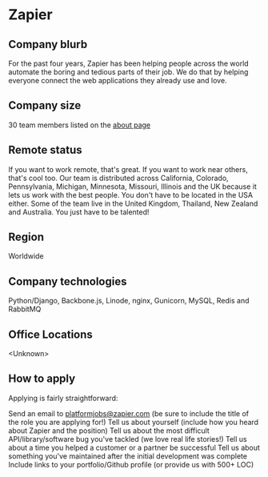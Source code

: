 # Zapier

## Company blurb

For the past four years, Zapier has been helping people across the world automate the boring and tedious parts of their job. We do that by helping everyone connect the web applications they already use and love.

## Company size

30 team members listed on the [about page](https://zapier.com/about/)

## Remote status

If you want to work remote, that's great. If you want to work near others, that's cool too. Our team is distributed across California, Colorado, Pennsylvania, Michigan, Minnesota, Missouri, Illinois and the UK because it lets us work with the best people. You don't have to be located in the USA either. Some of the team live in the United Kingdom, Thailand, New Zealand and Australia. You just have to be talented!

## Region

Worldwide

## Company technologies

Python/Django, Backbone.js, Linode, nginx, Gunicorn, MySQL, Redis and RabbitMQ

## Office Locations

\<Unknown\>

## How to apply

Applying is fairly straightforward:

Send an email to [platformjobs@zapier.com](platformjobs@zapier.com) (be sure to include the title of the role you are applying for!)
Tell us about yourself (include how you heard about Zapier and the position)
Tell us about the most difficult API/library/software bug you've tackled (we love real life stories!)
Tell us about a time you helped a customer or a partner be successful
Tell us about something you've maintained after the initial development was complete
Include links to your portfolio/Github profile (or provide us with 500+ LOC)
